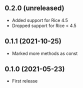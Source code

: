 ## 0.2.0 (unreleased)

- Added support for Rice 4.5
- Dropped support for Rice < 4.5

## 0.1.1 (2021-10-25)

- Marked more methods as const

## 0.1.0 (2021-05-23)

- First release
